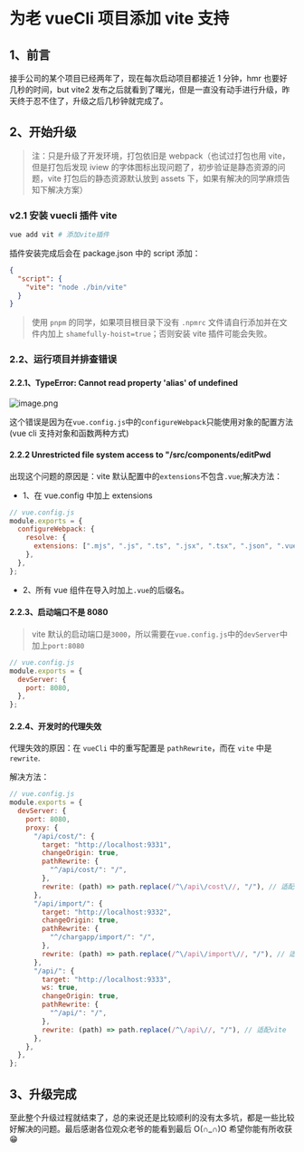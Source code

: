 # 为老 vueCli 项目添加 vite 支持

## 1、前言

接手公司的某个项目已经两年了，现在每次启动项目都接近 1 分钟，hmr 也要好几秒的时间，but vite2 发布之后就看到了曙光，但是一直没有动手进行升级，昨天终于忍不住了，升级之后几秒钟就完成了。

## 2、开始升级

> 注：只是升级了开发环境，打包依旧是 webpack（也试过打包也用 vite，但是打包后发现 iview 的字体图标出现问题了，初步验证是静态资源的问题，vite 打包后的静态资源默认放到 assets 下，如果有解决的同学麻烦告知下解决方案）

### v2.1 安装 vuecli 插件 vite

```bash
vue add vit # 添加vite插件
```

插件安装完成后会在 package.json 中的 script 添加：

```json
{
  "script": {
    "vite": "node ./bin/vite"
  }
}
```

> 使用 `pnpm` 的同学，如果项目根目录下没有 `.npmrc` 文件请自行添加并在文件内加上 `shamefully-hoist=true`；否则安装 vite 插件可能会失败。

### 2.2、运行项目并排查错误

#### 2.2.1、TypeError: Cannot read property 'alias' of undefined

![image.png](https://p9-juejin.byteimg.com/tos-cn-i-k3u1fbpfcp/798a149c30c84310a383938c7d78f0f8~tplv-k3u1fbpfcp-watermark.image)

这个错误是因为在`vue.config.js`中的`configureWebpack`只能使用对象的配置方法(vue cli 支持对象和函数两种方式)

#### 2.2.2 Unrestricted file system access to "/src/components/editPwd

出现这个问题的原因是：vite 默认配置中的`extensions`不包含`.vue`;解决方法：

- 1、在 vue.config 中加上 extensions

```js
// vue.config.js
module.exports = {
  configureWebpack: {
    resolve: {
      extensions: [".mjs", ".js", ".ts", ".jsx", ".tsx", ".json", ".vue"],
    },
  },
};
```

- 2、所有 vue 组件在导入时加上`.vue`的后缀名。

#### 2.2.3、启动端口不是 8080

> vite 默认的启动端口是`3000`，所以需要在`vue.config.js`中的`devServer`中加上`port:8080`

```js
// vue.config.js
module.exports = {
  devServer: {
    port: 8080,
  },
};
```

#### 2.2.4、开发时的代理失效

代理失效的原因：在 `vueCli` 中的重写配置是 `pathRewrite`，而在 `vite` 中是 `rewrite`.

解决方法：

```js
// vue.config.js
module.exports = {
  devServer: {
    port: 8080,
    proxy: {
      "/api/cost/": {
        target: "http://localhost:9331",
        changeOrigin: true,
        pathRewrite: {
          "^/api/cost/": "/",
        },
        rewrite: (path) => path.replace(/^\/api\/cost\//, "/"), // 适配vite
      },
      "/api/import/": {
        target: "http://localhost:9332",
        changeOrigin: true,
        pathRewrite: {
          "^/chargapp/import/": "/",
        },
        rewrite: (path) => path.replace(/^\/api\/import\//, "/"), // 适配vite
      },
      "/api/": {
        target: "http://localhost:9333",
        ws: true,
        changeOrigin: true,
        pathRewrite: {
          "^/api/": "/",
        },
        rewrite: (path) => path.replace(/^\/api\//, "/"), // 适配vite
      },
    },
  },
};
```

## 3、升级完成

至此整个升级过程就结束了，总的来说还是比较顺利的没有太多坑，都是一些比较好解决的问题。最后感谢各位观众老爷的能看到最后 O(∩_∩)O 希望你能有所收获 😁
